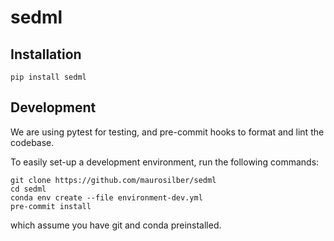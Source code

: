 # sedml

## Installation

```
pip install sedml
```

## Development

We are using pytest for testing,
and pre-commit hooks to format and lint the codebase.

To easily set-up a development environment,
run the following commands:

```
git clone https://github.com/maurosilber/sedml
cd sedml
conda env create --file environment-dev.yml
pre-commit install
```

which assume you have git and conda preinstalled.
